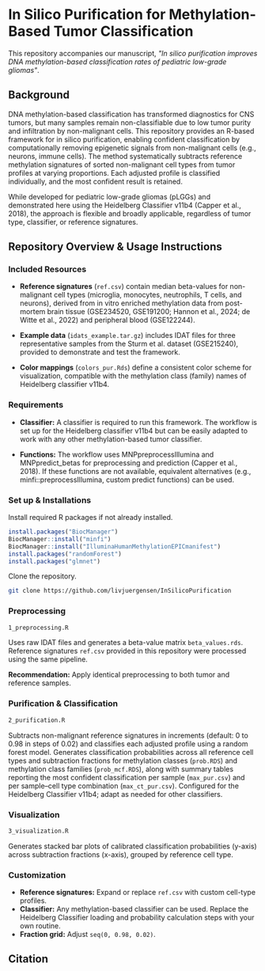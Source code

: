 # In Silico Purification for Methylation-Based Tumor Classification

This repository accompanies our manuscript, *"In silico purification improves DNA methylation-based classification rates of pediatric low-grade gliomas"*.

## Background
DNA methylation-based classification has transformed diagnostics for CNS tumors, but many samples remain non-classifiable due to low tumor purity and infiltration by non-malignant cells. This repository provides an R-based framework for in silico purification, enabling confident classification by computationally removing epigenetic signals from non-malignant cells (e.g., neurons, immune cells). The method systematically subtracts reference methylation signatures of sorted non-malignant cell types from tumor profiles at varying proportions. Each adjusted profile is classified individually, and the most confident result is retained.

While developed for pediatric low-grade gliomas (pLGGs) and demonstrated here using the Heidelberg Classifier v11b4 (Capper et al., 2018), the approach is flexible and broadly applicable, regardless of tumor type, classifier, or reference signatures.


## Repository Overview & Usage Instructions
### Included Resources
- **Reference signatures** (`ref.csv`) contain median beta-values for non-malignant cell types (microglia, monocytes, neutrophils, T cells, and neurons), derived from in vitro enriched methylation data from post-mortem brain tissue (GSE234520, GSE191200; Hannon et al., 2024; de Witte et al., 2022) and peripheral blood (GSE122244).

- **Example data** (`idats_example.tar.gz`) includes IDAT files for three representative samples from the Sturm et al. dataset (GSE215240), provided to demonstrate and test the framework.

- **Color mappings** (`colors_pur.Rds`) define a consistent color scheme for visualization, compatible with the methylation class (family) names of Heidelberg classifier v11b4.

### Requirements
- **Classifier:** A classifier is required to run this framework. The workflow is set up for the Heidelberg classifier v11b4 but can be easily adapted to work with any other methylation-based tumor classifier.

- **Functions:** The workflow uses MNPpreprocessIllumina and MNPpredict_betas for preprocessing and prediction (Capper et al., 2018). If these functions are not available, equivalent alternatives (e.g., minfi::preprocessIllumina, custom predict functions) can be used.

### Set up & Installations
Install required R packages if not already installed. 
```R
install.packages("BiocManager")
BiocManager::install("minfi")
BiocManager::install("IlluminaHumanMethylationEPICmanifest")
install.packages("randomForest")
install.packages("glmnet")
```

Clone the repository.
```bash
git clone https://github.com/livjuergensen/InSilicoPurification
```

### Preprocessing
```markdown
1_preprocessing.R
```
Uses raw IDAT files and generates a beta-value matrix `beta_values.rds`. Reference signatures `ref.csv` provided in this repository were processed using the same pipeline.

**Recommendation:** Apply identical preprocessing to both tumor and reference samples.

### Purification & Classification
```markdown
2_purification.R
```
Subtracts non-malignant reference signatures in increments (default: 0 to 0.98 in steps of 0.02) and classifies each adjusted profile using a random forest model. Generates classification probabilities across all reference cell types and subtraction fractions for methylation classes (`prob.RDS`) and methylation class families (`prob_mcf.RDS`), along with summary tables reporting the most confident classification per sample (`max_pur.csv`) and per sample–cell type combination (`max_ct_pur.csv`). Configured for the Heidelberg Classifier v11b4; adapt as needed for other classifiers.

### Visualization
```markdown
3_visualization.R
```
Generates stacked bar plots of calibrated classification probabilities (y-axis) across subtraction fractions (x-axis), grouped by reference cell type.

### Customization
- **Reference signatures:** Expand or replace `ref.csv` with custom cell-type profiles.
- **Classifier:**  Any methylation-based classifier can be used. Replace the Heidelberg Classifier loading and probability calculation steps with your own routine.
- **Fraction grid:** Adjust `seq(0, 0.98, 0.02)`.


## Citation
